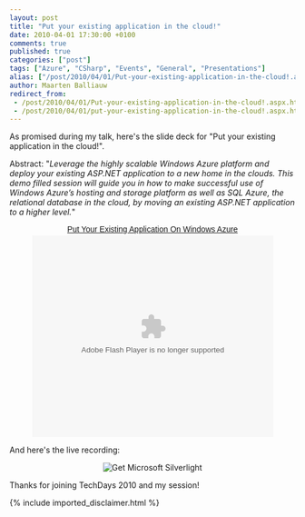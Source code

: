 ```yaml
---
layout: post
title: "Put your existing application in the cloud!"
date: 2010-04-01 17:30:00 +0100
comments: true
published: true
categories: ["post"]
tags: ["Azure", "CSharp", "Events", "General", "Presentations"]
alias: ["/post/2010/04/01/Put-your-existing-application-in-the-cloud!.aspx", "/post/2010/04/01/put-your-existing-application-in-the-cloud!.aspx"]
author: Maarten Balliauw
redirect_from:
 - /post/2010/04/01/Put-your-existing-application-in-the-cloud!.aspx.html
 - /post/2010/04/01/put-your-existing-application-in-the-cloud!.aspx.html
---
```

<p>As promised during my talk, here's the slide deck for "Put your existing application in the cloud!".</p>
<p>Abstract: "<em>Leverage the highly scalable Windows Azure platform and deploy your existing ASP.NET application to a new home in the clouds. This demo filled session will guide you in how to make successful use of Windows Azure&rsquo;s hosting and storage platform as well as SQL Azure, the relational database in the cloud, by moving an existing ASP.NET application to a higher level.</em>"</p>

<div style="width:100%;text-align:center;" id="__ss_3261396"><a style="font:14px Helvetica,Arial,Sans-serif;display:block;margin:12px 0 3px 0;text-decoration:underline;" href="http://www.slideshare.net/maartenba/put-your-existing-application-on-windows-azure" title="Put Your Existing Application On Windows Azure">Put Your Existing Application On Windows Azure</a><object style="margin:0px" width="425" height="355"><param name="movie" value="http://static.slidesharecdn.com/swf/ssplayer2.swf?doc=putyourexistingapplicationonwindowsazure-100329035704-phpapp01&stripped_title=put-your-existing-application-on-windows-azure" /><param name="allowFullScreen" value="true"/><param name="allowScriptAccess" value="always"/><embed src="http://static.slidesharecdn.com/swf/ssplayer2.swf?doc=putyourexistingapplicationonwindowsazure-100329035704-phpapp01&stripped_title=put-your-existing-application-on-windows-azure" type="application/x-shockwave-flash" allowscriptaccess="always" allowfullscreen="true" width="425" height="355"></embed></object></div>

<p>And here's the live recording:</p>

<div style="width:100%;text-align:center;">
<object data="data:application/x-silverlight-2," type="application/x-silverlight-2" width="512" height="384">
<param name="source" value="http://channel9.msdn.com/App_Themes/default/VideoPlayer10_01_18.xap" />
<param name="initParams" value="deferredLoad=true,duration=0,m=http://ecn.channel9.msdn.com/o9/ch9/3/7/6/3/4/5/TD2010DEV328_2MB_ch9.wmv,autostart=false,autohide=true,showembed=true, thumbnail=http://ecn.channel9.msdn.com/o9/ch9/3/7/6/3/4/5/TD2010DEV328_512_ch9.png, postid=543673" />
<param name="background" value="#00FFFFFF" />
<a href="http://go.microsoft.com/fwlink/?LinkID=124807" style="text-decoration: none;">
<img src="http://go.microsoft.com/fwlink/?LinkId=108181" alt="Get Microsoft Silverlight" style="border-style: none"/>
</a>
</object>
</div>

<p>Thanks for joining TechDays 2010 and my session!</p>
{% include imported_disclaimer.html %}
